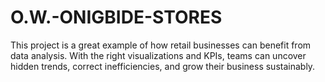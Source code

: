 # O.W.-ONIGBIDE-STORES
This project is a great example of how retail businesses can benefit from data analysis. With the right visualizations and KPIs, teams can uncover hidden trends, correct inefficiencies, and grow their business sustainably.
